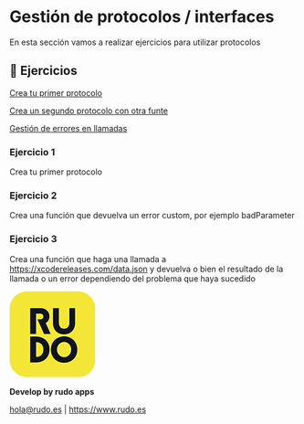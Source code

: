 # Gestión de protocolos / interfaces
En esta sección vamos a realizar ejercicios para utilizar protocolos

## 📝 Ejercicios
[Crea tu primer protocolo](#Ejercicio-1)

[Crea un segundo protocolo con otra funte](#Ejercicio-2)

[Gestión de errores en llamadas](#Ejercicio-3)


### Ejercicio 1

Crea tu primer protocolo

### Ejercicio 2

Crea una función que devuelva un error custom, por ejemplo badParameter

### Ejercicio 3

Crea una función que haga una llamada a https://xcodereleases.com/data.json y devuelva o bien el resultado de la llamada o un error dependiendo del problema que haya sucedido

![Rudo](../README/rudo.png)

**Develop by rudo apps**

hola@rudo.es | https://www.rudo.es